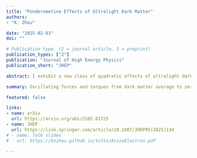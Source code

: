 ```yaml
---
title: "Ponderomotive Effects of Ultralight Dark Matter"
authors:
- "K. Zhou"

date: "2025-02-03"
doi: ""

# Publication type. (2 = journal article, 3 = preprint)
publication_types: ["2"]
publication: "Journal of High Energy Physics"
publication_short: "JHEP"

abstract: I exhibit a new class of quadratic effects of ultralight dark matter. Axions, dark photons, and dilatons can exert rapidly oscillating forces, torques, and mass shifts on Standard Model particles. These effects average to zero at first order, but shift particle properties at second order, in analogy to the ponderomotive force in optics. Remarkably, these effects scale with the square of the amplitude of the dark matter field, even when the field's direct physical effects depend only on its derivatives. I calculate the resulting observables in electron $g_e - 2$ experiments using classical mechanics, recovering results previously derived using field theory. When considered properly, these particular experiments do not beat astrophysical bounds, but other precision experiments may have interesting sensitivity.

summary: Oscillating forces and torques from dark matter average to zero at first order, but yield a second order effect analogous to the optical ponderomotive force. These effects can become particularly strong in the ultralight limit.

featured: false

links:
- name: arXiv
  url: https://arxiv.org/abs/2502.01725
- name: JHEP
  url: https://link.springer.com/article/10.1007/JHEP05(2025)134
# - name: Talk slides
#   url: https://knzhou.github.io/talks/AxionElectron.pdf

---
```

